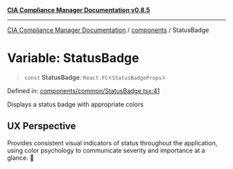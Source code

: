 [**CIA Compliance Manager Documentation v0.8.5**](../../README.md)

***

[CIA Compliance Manager Documentation](../../modules.md) / [components](../README.md) / StatusBadge

# Variable: StatusBadge

> `const` **StatusBadge**: `React.FC`\<`StatusBadgeProps`\>

Defined in: [components/common/StatusBadge.tsx:41](https://github.com/Hack23/cia-compliance-manager/blob/4f2006283e1cd56feb8daea1f810b2bc8c1b1d1b/src/components/common/StatusBadge.tsx#L41)

Displays a status badge with appropriate colors

## UX Perspective

Provides consistent visual indicators of status throughout the
application, using color psychology to communicate severity and
importance at a glance. 🎨

